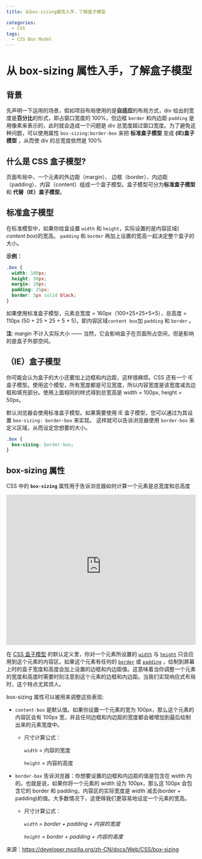 ```yaml
---
title: 从box-sizing属性入手，了解盒子模型

categories:
  - CSS
tags:
  - CSS Box Model
---
```


# 从 box-sizing 属性入手，了解盒子模型

## 背景

先声明一下运用的场景，假如项目布局使用的是**自适应**的布局方式，div 给出的宽度是**百分比**的形式，即占窗口宽度的 100%，但边框 `border` 和内边距 `padding` 是用像素来表示的，此时就会造成一个问题是 div 总宽度超过窗口宽度。为了避免这种问题，可以使用属性 `box-sizing:border-box` 来把 **标准盒子模型** 变成 **(IE)盒子模型** ，从而使 div 的总宽度依然是 100%

<!-- more -->

## 什么是 CSS 盒子模型?

页面布局中，一个元素的外边距（margin）、 边框（border）、内边距（padding）、内容（content）组成一个盒子模型。盒子模型可分为**标准盒子模型** 和 **代替（IE）盒子模型**。

## 标准盒子模型

在标准模型中，如果你给盒设置 `width` 和 `height`，实际设置的是内容区域( _content box_)的宽高。 `padding` 和 `border` 再加上设置的宽高一起决定整个盒子的大小。

**示例：**

```css
.box {
  width: 100px;
  height: 50px;
  margin: 10px;
  padding: 25px;
  border: 5px solid black;
}
```

如果使用标准盒子模型，元素总宽度 = 160px（100+25+25+5+5），总高度 = 110px (50 + 25 + 25 + 5 + 5)，即内容区域`content box`加 `padding` 和 `border` 。

**注**: margin 不计入实际大小 —— 当然，它会影响盒子在页面所占空间，但是影响的是盒子外部空间。

## （IE）盒子模型

你可能会认为盒子的大小还要加上边框和内边距，这样很麻烦。CSS 还有一个 IE 盒子模型。使用这个模型，所有宽度都是可见宽度，所以内容宽度是该宽度减去边框和填充部分。使用上面相同的样式得到总宽高是 width = 100px, height = 50px。

默认浏览器会使用标准盒子模型。如果需要使用 IE 盒子模型，您可以通过为其设置 `box-sizing: border-box` 来实现。 这样就可以告诉浏览器使用 `border-box` 来定义区域，从而设定您想要的大小。

```CSS
.box {
  box-sizing: border-box;
}
```

## box-sizing 属性

CSS 中的 **`box-sizing`** 属性用于告诉浏览器如何计算一个元素是总宽度和总高度

<iframe class="interactive" frameborder="0" height="400" src="https://interactive-examples.mdn.mozilla.net/pages/css/box-sizing.html" title="MDN Web Docs Interactive Example" width="100%"></iframe>

在 [CSS 盒子模型](https://developer.mozilla.org/zh-CN/docs/CSS/Box_model) 的默认定义里，你对一个元素所设置的 [`width`](https://developer.mozilla.org/zh-CN/docs/Web/CSS/width) 与 [`height`](https://developer.mozilla.org/zh-CN/docs/Web/CSS/height) 只会应用到这个元素的内容区。如果这个元素有任何的 [`border`](https://developer.mozilla.org/zh-CN/docs/Web/CSS/border) 或 [`padding`](https://developer.mozilla.org/zh-CN/docs/Web/CSS/padding) ，绘制到屏幕上时的盒子宽度和高度会加上设置的边框和内边距值。这意味着当你调整一个元素的宽度和高度时需要时刻注意到这个元素的边框和内边距。当我们实现响应式布局时，这个特点尤其烦人。

box-sizing 属性可以被用来调整这些表现:

- `content-box` 是默认值。如果你设置一个元素的宽为 100px，那么这个元素的内容区会有 100px 宽，并且任何边框和内边距的宽度都会被增加到最后绘制出来的元素宽度中。

  - 尺寸计算公式：

    `width` = 内容的宽度

    `height` = 内容的高度

- `border-box` 告诉浏览器：你想要设置的边框和内边距的值是包含在 width 内的。也就是说，如果你将一个元素的 width 设为 100px，那么这 100px 会包含它的 border 和 padding，内容区的实际宽度是 width 减去(border + padding)的值。大多数情况下，这使得我们更容易地设定一个元素的宽高。

  - 尺寸计算公式：

    _`width` = border + padding + 内容的宽度_

    _`height` = border + padding + 内容的高度_

来源：<https://developer.mozilla.org/zh-CN/docs/Web/CSS/box-sizing>
